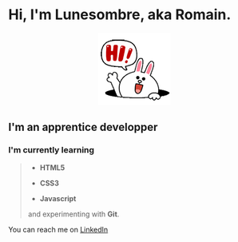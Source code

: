 
# Hi, I'm Lunesombre, aka Romain.

<center>

![Hello](/images/hello_rabbit.gif "Hello Rabbit")

</center>

## I'm an apprentice developper


### I'm currently learning

> - **HTML5**
>
> - **CSS3**
>
> - **Javascript**
>
> and experimenting with **Git**.
>

You can reach me on [LinkedIn](https://www.linkedin.com/in/romain-touchet-d%C3%A9veloppeur-web/)


<!--
**Lunesombre/Lunesombre** is a ✨ _special_ ✨ repository because its `README.md` (this file) appears on your GitHub profile.

Here are some ideas to get you started:

- 🔭 I’m currently working on ...
- 🌱 I’m currently learning ...
- 👯 I’m looking to collaborate on ...
- 🤔 I’m looking for help with ...
- 💬 Ask me about ...
- 📫 How to reach me: ...
- 😄 Pronouns: ...
- ⚡ Fun fact: ...
-->

